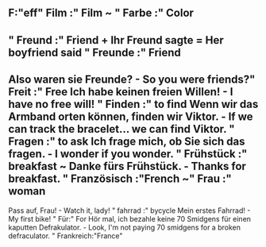 F:"eff"
Film :"
Film
~
"
Farbe :"
Color
-
"
Freund :"
Friend
+
Ihr Freund sagte = Her boyfriend said
"
Freunde :"
Friend
-
Also waren sie Freunde? - So you were friends?"
Freit :"
Free
Ich habe keinen freien Willen! - I have no free will!
"
Finden :"
to find
Wenn wir das Armband orten können, finden wir Viktor. - If we can track the bracelet... we can find Viktor.
"
Fragen :"
to ask
Ich frage mich, ob Sie sich das fragen. - I wonder if you wonder.
"
Frühstück :"
breakfast 
~
Danke fürs Frühstück. - Thanks for breakfast.
"
Französisch :"French ~"
Frau :"
woman
-
Pass auf, Frau! - Watch it, lady!
"
fahrrad :"
bycycle
Mein erstes Fahrrad! - My first bike!
"
Für:"
For
Hör mal, ich bezahle keine 70 Smidgens für einen kaputten Defrakulator. - Look, I'm not paying 70 smidgens for a broken defraculator.
"
Frankreich:"France"